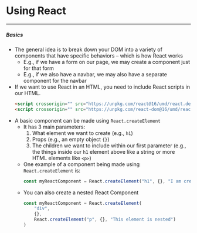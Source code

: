 # Using React
---
##### Basics
- The general idea is to break down your DOM into a variety of components that have specific behaviors – which is how React works
	- E.g., if we have a form on our page, we may create a component just for that form
	- E.g., if we also have a navbar, we may also have a separate component for the navbar
- If we want to use React in an HTML, you need to include React scripts in our HTML.
	```html
	<script crossorigin="" src="https://unpkg.com/react@16/umd/react.development.js"></script>
	<script crossorigin="" src="https://unpkg.com/react-dom@16/umd/react-dom.development.js"></script>
	```
- A basic component can be made using `React.createElement`
	- It has 3 main parameters:
		1. What element we want to create (e.g., `h1`)
		2. Props (e.g., an empty object `{}`)
		3. The children we want to include within our first parameter (e.g., the things inside our `h1` element above like a string or more HTML elements like `<p>`)
	- One example of a component being made using `React.createElement` is:
		```js
		const myReactComponent = React.createElement("h1", {}, "I am creating my first React component")
		```
	- You can also create a nested React Component
		```js
		const myReactComponent = React.createElement(
			"div", 
			{}, 
			React.createElement("p", {}, "This element is nested")
		)
		```